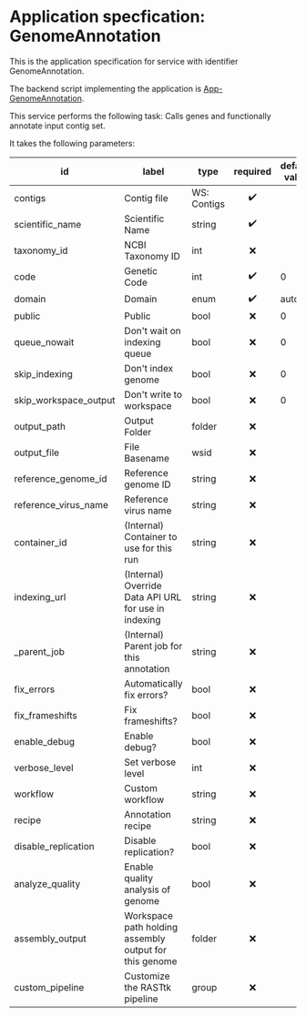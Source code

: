 
# Application specfication: GenomeAnnotation

This is the application specification for service with identifier GenomeAnnotation.

The backend script implementing the application is [App-GenomeAnnotation](service-scripts/App-GenomeAnnotation.pm).

This service performs the following task:   Calls genes and functionally annotate input contig set.

It takes the following parameters:

| id | label | type | required | default value |
| -- | ----- | ---- | :------: | ------------ |
| contigs | Contig file | WS: Contigs  | :heavy_check_mark: |  |
| scientific_name | Scientific Name | string  | :heavy_check_mark: |  |
| taxonomy_id | NCBI Taxonomy ID | int  | :x: |  |
| code | Genetic Code | int  | :heavy_check_mark: | 0 |
| domain | Domain | enum  | :heavy_check_mark: | auto |
| public | Public | bool  | :x: | 0 |
| queue_nowait | Don't wait on indexing queue | bool  | :x: | 0 |
| skip_indexing | Don't index genome | bool  | :x: | 0 |
| skip_workspace_output | Don't write to workspace | bool  | :x: | 0 |
| output_path | Output Folder | folder  | :x: |  |
| output_file | File Basename | wsid  | :x: |  |
| reference_genome_id | Reference genome ID | string  | :x: |  |
| reference_virus_name | Reference virus name | string  | :x: |  |
| container_id | (Internal) Container to use for this run | string  | :x: |  |
| indexing_url | (Internal) Override Data API URL for use in indexing | string  | :x: |  |
| _parent_job | (Internal) Parent job for this annotation | string  | :x: |  |
| fix_errors | Automatically fix errors? | bool  | :x: |  |
| fix_frameshifts | Fix frameshifts? | bool  | :x: |  |
| enable_debug | Enable debug? | bool  | :x: |  |
| verbose_level | Set verbose level | int  | :x: |  |
| workflow | Custom workflow | string  | :x: |  |
| recipe | Annotation recipe | string  | :x: |  |
| disable_replication | Disable replication? | bool  | :x: |  |
| analyze_quality | Enable quality analysis of genome | bool  | :x: |  |
| assembly_output | Workspace path holding assembly output for this genome | folder  | :x: |  |
| custom_pipeline | Customize the RASTtk pipeline | group  | :x: |  |

